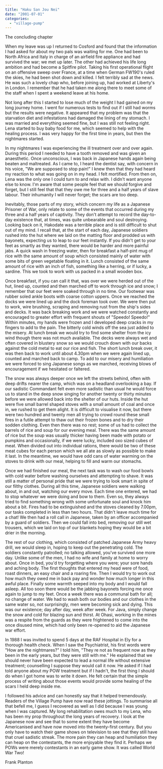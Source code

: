 ```yaml
---
title: "Haku San Jou Nei"
date: "2001-07-01"
categories: 
  - "village-pump"
---
```


The concluding chapter

When my leave was up I returned to Cosford and found that the information I had asked for about my two pals was waiting for me. One had been to North Africa and Italy in charge of an airfield fire appliance and had survived the war; we met up later. The other had achieved his life long ambition and had become a Spitfire pilot. Taking his first operational flight on an offensive sweep over France, at a time when German FW190's ruled the skies, he had been shot down and killed. I felt terribly sad at the news. He was such a lovely chap who, before joining up, had worked at Liberty's in London. I remember that he had taken me along there to meet some of the staff when I spent a weekend leave at his home.

Not long after this I started to lose much of the weight I had gained on my long journey home. I went for numerous tests to find out if I still had worms but the results were negative. It appeared that my problem was that the starvation diet and infestations had damaged the lining of my stomach. I was married and everything seemed fine, but I was still not feeling right. Lena started to buy baby food for me, which seemed to help with the healing process. I was very happy for the first time in years, but then the nightmares started.

In my nightmares I was experiencing the ill treatment over and over again. During this period I needed to have a tooth removed and was given an anaesthetic. Once unconscious, I was back in Japanese hands again being beaten and maltreated. As I came to, I heard the dentist say, with concern in his voice, "We are supposed to stop pain!" I knew then that they had heard my reaction to what was going on in my head. I felt mortified. From then on, Lena was the only one I could turn to and relax with. I didn't want anyone else to know. I'm aware that some people feel that we should forgive and forget, but I still feel that that they owe me for three and a half years of slave labour. Their inhumanity I will never forget; the scars are too deep.

Inevitably, those parts of my story, which concern my life as a Japanese Prisoner of War, only relate to some of the events that occurred during my three and a half years of captivity. They don't attempt to record the day-to-day existence that, at times, was quite unbearable and soul destroying. Looking back on it, Hakodate was a terrible place and is still difficult to shut out of my mind. I recall that, at the start of each day, Japanese soldiers rushed into the hut where we laid on the matting floor and prodded us with bayonets, expecting us to leap to our feet instantly. If you didn't get to your feet as smartly as they wanted, there would be harder and more painful jabs. A quick wash in freezing water, then for breakfast a half-pint mug of rice with the same amount of soup which consisted mainly of water with some bits of green vegetable floating in it. Lunch consisted of the same amount of rice with an inch of fish, something like a herring, or if lucky, a sardine. This we took to work with us packed in a small wooden box.

Once breakfast, if you can call it that, was over we were herded out of the hut, lined up, counted and then marched off to work through ice and snow; I remember that our feet were soaked through in no time. Our footwear was rubber soled ankle boots with coarse cotton uppers. Once we reached the docks we were lined up and the dock foreman took over. We were then put to work, wire brushing, scraping and removing rust from the ship's sides and decks. It was back breaking work and we were watched constantly and encouraged to greater effort with frequent shouts of "Speedo! Speedo!" Within minutes, my hands were frozen and I developed deep cracks in my fingers to add to the pain. The bitterly cold winds off the sea just added to the misery. At lunch break we would try to find some shelter from the icy wind though there was not much available. The decks were always wet and often covered in blustery snow so we would crouch down with our backs against the cold metal to eat our rice and fish. The short lunch break over, it was then back to work until about 4.30pm when we were again lined up, counted and marched back to camp. To add to our misery and humiliation we were forced to sing Japanese songs as we marched, receiving blows of encouragement if we hesitated or faltered.

The snow was always deeper once we left the streets behind, often with deep drifts nearer the camp, which was on a headland overlooking a bay. If our sadistic Commandant felt even more sadistic than usual he would force us to stand in the deep snow singing for another twenty or thirty minutes before we were allowed back into the shelter of our huts. Inside the hut were five small barrel shaped stoves with a small amount of coal and once in, we rushed to get them alight. It is difficult to visualise it now, but there were two hundred and twenty men all trying to crowd round these small fires in a futile attempt to thaw out their frozen bones and to dry their sodden clothing. Even then there was no rest; some of us had to collect the barrels of rice and soup for our evening meal. There was the same amount of rice but the soup was usually thicker having been made with potato or pumpkins and occasionally, if we were lucky, included oxo sized cubes of meat. When divided out into individual rations, there would be two of these meat cubes for each person which we all ate as slowly as possible to make it last. In the meantime, we would have odd cans of water warming on the stoves to drink with our meal, helping to fill and warm our stomachs.

Once we had finished our meal, the next task was to wash our food bowls with cold water before washing ourselves and attempting to shave. It was still a matter of personal pride that we were trying to look smart in spite of our filthy clothes. During all this time, Japanese soldiers were walking about, in and out, watching our every move. Each time one entered, we had to stop whatever we were doing and bow to them. Even so, they always tried to find something wrong with some unfortunate soul and knock him about a bit. Fires had to be extinguished and the stoves cleaned by 7.00pm, our tasks completed in less than two hours. That didn't leave much time for a chat! We then had a roll call in Japanese, taken by an officer accompanied by a guard of soldiers. Then we could fall into bed, removing our still wet trousers, which we laid on top of our blankets hoping they would be a bit drier in the morning.

The rest of our clothing, which consisted of patched Japanese Army heavy drill, we would sleep in, hoping to keep out the penetrating cold. The soldiers constantly patrolled; no talking allowed, you've survived one more day. Unlike some of the men, I had no wife and family at home to worry about. Once in bed, you'd try forgetting where you were; your sore hands and aching body. The first thoughts that entered my head were of food, roast dinners, an easy chair and a roaring fire. Then I would try to work out how much they owed me in back pay and wonder how much longer in this awful place. Finally some warmth seeped into my body and I would fall asleep. All too soon there would be the jabbing bayonets forcing me once again to jump to my feet. Once a week there was a communal bath for all; no change of water. We had to wash both our bodies and our clothes in the same water so, not surprisingly, men were becoming sick and dying. This was our existence; day after day, week after week. For Java, simply change the snow and cold for blazing sun and thirst. At Ohasi, working in the mines was a respite from the guards as they were frightened to come into the once disused mine, which had only been re-opened to aid the Japanese war effort.

In 1988 I was invited to spend 5 days at the RAF Hospital in Ely for a thorough health check. When I saw the Psychiatrist, his first words were "How are the nightmares?" I told him, "They re not as frequent now as they been in the early years, but they were still with me." He explained that we should never have been expected to lead a normal life without extensive treatment; counselling I suppose they would call it now. He asked if I had told anyone about my POW treatment but if I hadn't, the first thing I should do when I got home was to write it down. He felt certain that the simple process of writing about those events would provide some healing of the scars I held deep inside me.

I followed his advice and can honestly say that it helped tremendously. Readers of the Village Pump have now read these jottings. To summarise all that befell me, I guess I recovered as well as I did because I was young when I was captured. My long rehabilitation owes much to my Lena, who has been my prop throughout the long years of recovery. I look at the Japanese now and see that to some extent they have become Americanised and have now moved into the twenty-first century. But you only have to watch their game shows on television to see that they still have that cruel sadistic streak. The more pain they can heap and humiliation they can heap on the contestants, the more enjoyable they find it. Perhaps we POWs were merely contestants in an early game show. It was called World War Two!

Frank Planton
